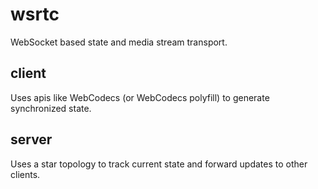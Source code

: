 # wsrtc

WebSocket based state and media stream transport.

## client

Uses apis like WebCodecs (or WebCodecs polyfill) to generate synchronized state.

## server

Uses a star topology to track current state and forward updates to other clients.
